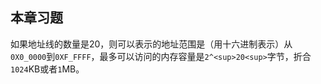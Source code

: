 ## 本章习题

如果地址线的数量是20，则可以表示的地址范围是（用十六进制表示）从`0X0_0000`到`0XF_FFFF`，最多可以访问的内存容量是`2^<sup>20<sup>`字节，折合`1024`KB或者`1`MB。
